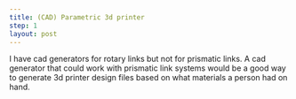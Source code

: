 ```yaml
---
title: (CAD) Parametric 3d printer
step: 1
layout: post
---
```


I have cad generators for rotary links but not for prismatic links. A cad generator that could work with prismatic link systems would be a good way to generate 3d printer design files based on what materials a person had on hand. 